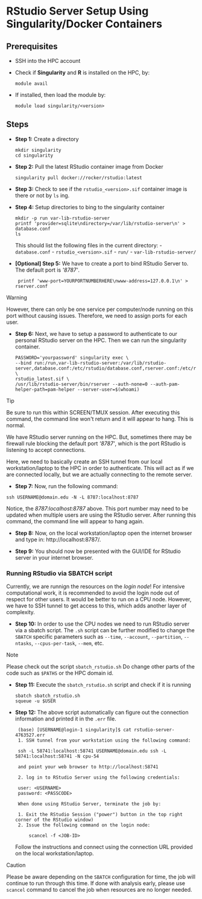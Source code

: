 # RStudio Server Setup Using Singularity/Docker Containers

## Prerequisites

* SSH into the HPC account
  
* Check if **Singularity** and **R** is installed on the HPC, by:
    ```{bash}
    module avail
    ```

* If installed, then load the module by:
    ```{bash}
    module load singularity/<version>
    ```

## Steps

- **Step 1:** Create a directory
    ```{bash}
    mkdir singularity
    cd singularity
    ```

- **Step 2:** Pull the latest RStudio container image from Docker
    ```{bash}
    singularity pull docker://rocker/rstudio:latest
    ```

- **Step 3:** Check to see if the `rstudio_<version>.sif` container image is there or not by  `ls` ing.

- **Step 4:** Setup directories to bing to the singularity container
   ```{bash}
   mkdir -p run var-lib-rstudio-server
   printf 'provider=sqlite\ndirectory=/var/lib/rstudio-server\n' > database.conf
   ls
   ```
   This should list the following files in the current directory:
        - `database.conf`
        - `rstudio_<version>.sif`
        - `run/`
        - `var-lib-rstudio-server/`

- **[Optional] Step 5:** We have to create a port to bind RStudio Server to. The default port is *'8787'*.
   ```{bash}
    printf 'www-port=YOURPORTNUMBERHERE\nwww-address=127.0.0.1\n' > rserver.conf
    ```

> [!WARNING]
> However, there can only be one service per computer/node running on this port without causing issues.
> Therefore, we need to assign ports for each user.
    
- **Step 6:** Next, we have to setup a password to authenticate to our personal RStudio server on the HPC. Then we can run the singularity container.
   ```{bash}
   PASSWORD='yourpassword' singularity exec \
   --bind run:/run,var-lib-rstudio-server:/var/lib/rstudio-server,database.conf:/etc/rstudio/database.conf,rserver.conf:/etc/rstudio/rserver.conf  \
   rstudio_latest.sif \
   /usr/lib/rstudio-server/bin/rserver --auth-none=0 --auth-pam-helper-path=pam-helper --server-user=$(whoami)
   ```

> [!TIP]
> Be sure to run this within SCREEN/TMUX session. After executing this command, the command line won't return and it will appear to hang. This is normal.

We have RStudio server running on the HPC. But, sometimes there may be firewall rule blocking the default port *'8787'*, which is the port RStudio is listening to accept connections.

Here, we need to basically create an SSH tunnel from our local workstation/laptop to the HPC in order to authenticate. This will act as if we are connected locally, but we are actually connecting to the remote server.

- **Step 7:** Now, run the following command:
```{bash}
ssh USERNAME@domain.edu -N -L 8787:localhost:8787
```
Notice, the *8787:localhost:8787* above. This port number may need to be updated when multiple users are using the RStudio server. After running this command, the command line will appear to hang again.

- **Step 8:** Now, on the local workstation/laptop open the internet browser and type in: http://localhost:8787/.

- **Step 9:** You should now be presented with the GUI/IDE for RStudio server in your internet browser.


### Running RStudio via SBATCH script

Currently, we are runnign the resources on the *login node*! For intensive computational work, it is recommended to avoid the login node out of respect for other users. It would be better to run on a CPU node. However, we have to SSH tunnel to get access to this, which adds another layer of complexity.

- **Step 10:** In order to use the CPU nodes we need to run RStudio server via a sbatch script. The `.sh` script can be further modified to change the `SBATCH` specific parameters such as `--time`, `--account`, `--partition`, `--ntasks`, `--cpus-per-task`, `--mem`, etc. 

> [!NOTE]
> Please check out the script `sbatch_rstudio.sh`
> Do change other parts of the code such as `$PATHS` or the HPC domain id.

- **Step 11:** Execute the `sbatch_rstudio.sh` script and check if it is running
   ```{bash}
   sbatch sbatch_rstudio.sh
   squeue -u $USER
   ```

- **Step 12:** The above script automatically can figure out the connection information and printed it in the `.err` file. 
   ```{bash}
    (base) [USERNAME@login-1 singularity]$ cat rstudio-server-4763527.err
    1. SSH tunnel from your workstation using the following command:

    ssh -L 58741:localhost:58741 USERNAME@domain.edu ssh -L 58741:localhost:58741 -N cpu-54

    and point your web browser to http://localhost:58741

    2. log in to RStudio Server using the following credentials:

    user: <USERNAME>
    password: <PASSCODE>

    When done using RStudio Server, terminate the job by:

    1. Exit the RStudio Session ("power") button in the top right corner of the RStudio window)
    2. Issue the following command on the login node:

        scancel -f <JOB-ID>
   ```
   Follow the instructions and connect using the connection URL provided on the local workstation/laptop.

> [!CAUTION]
> Please be aware depending on the `SBATCH` configuration for time, the job will continue to run through this time.
> If done with analysis early, please use `scancel` command to cancel the job when resources are no longer needed.



